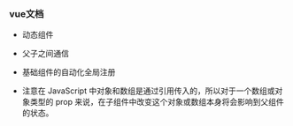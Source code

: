 ### vue文档 ###

- 动态组件

- 父子之间通信

- 基础组件的自动化全局注册

- 注意在 JavaScript 中对象和数组是通过引用传入的，所以对于一个数组或对象类型的 prop 来说，在子组件中改变这个对象或数组本身将会影响到父组件的状态。